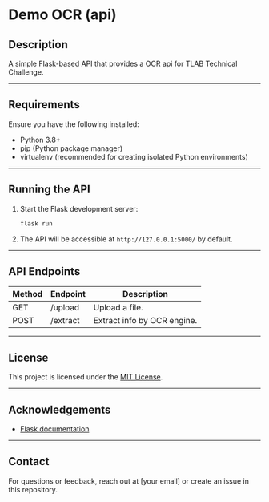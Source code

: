 # Demo OCR (api)

## Description
A simple Flask-based API that provides a OCR api for TLAB Technical Challenge.

---

## Requirements
Ensure you have the following installed:
- Python 3.8+
- pip (Python package manager)
- virtualenv (recommended for creating isolated Python environments)

---

## Running the API
1. Start the Flask development server:
    ```bash
    flask run
    ```

2. The API will be accessible at `http://127.0.0.1:5000/` by default.

---

## API Endpoints
| Method | Endpoint       | Description                      |
|--------|----------------|----------------------------------|
| GET    | /upload        | Upload a file.                   |
| POST   | /extract       | Extract info by OCR engine.      |

---

## License
This project is licensed under the [MIT License](LICENSE).

---

## Acknowledgements
- [Flask documentation](https://flask.palletsprojects.com/)

---

## Contact
For questions or feedback, reach out at [your email] or create an issue in this repository.